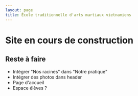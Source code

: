 ```yaml
---
layout: page
title: École traditionnelle d'arts martiaux vietnamiens
---
```


# Site en cours de construction

## Reste à faire

- Intégrer "Nos racines" dans "Notre pratique"
- Intégrer des photos dans header
- Page d'accueil
- Espace élèves ?
